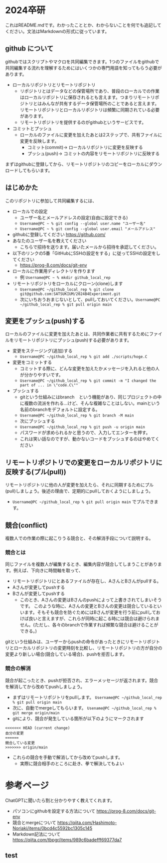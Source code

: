 # 2024卒研

これはREADME.mdです。わかったこととか、わからないことを何でも追記してください。文法はMarkdownの形式に従っています。

## github について

githubではスクリプトやマクロを共同編集できます。1つのファイルをgithubで共同編集する流れを理解するためにはいくつかの専門用語を知ってもらう必要があります。
- ローカルリポジトリとリモートリポジトリ
    - リポジトリとはデータなどの保管場所であり、普段のローカルでの作業はローカルリポジトリに保存されるとも言えます。つまりリモートリポジトリとはみんなが共有するデータ保管場所のことであると言えます。リモートリポジトリとローカルリポジトリは頻繁に同期されている必要があります。
    - リモートリポジトリを提供するのがgithubというサービスです。
- コミットとプッシュ
    - ローカルのファイルに変更を加えたあとは2ステップで、共有ファイルに変更を反映します。
        - コミット(commit)-> ローカルリポジトリに変更を反映する
        - プッシュ(push)-> コミットの内容をリモートリポジトリに反映する

まずはgithubに登録してから、リモートリポジトリのコピーをローカルにダウンロードしてもらいます。

## はじめかた

このリポジトリに参加して共同編集するには、
- ローカルでの設定
    - ユーザー名とメールアドレスの設定(自由に設定できる)
    - `Username@PC ~ % git config --global user.name "ユーザー名"`
    - `Username@PC ~ % git config --global user.email "メールアドレス"`
- githubに登録してください https://github.com/
- あなたのユーザー名を教えてください
    - こちらで招待を送ります。届いたメールから招待を承認してください。
- 以下のリンクの5番「GitHubにSSHの設定をする」に従ってSSHの設定をしてください
    - https://prog-8.com/docs/git-env
- ローカルに作業用ディレクトリを作ります
    - 例 `Username@PC ~ % mkdir github_local_rep`
- リモートリポジトリをローカルにクローン(clone)します
    - `Username@PC ~/github_local_rep % git clone git@github.com:SATSUKIUM/2024B4Experiment.git`
    - 次にいちおうおまじないとして、pullしておいてください。`Username@PC ~/github_local_rep % git pull origin main`

## 変更をプッシュ(push)する

ローカルのファイルに変更を加えたあとは、共同作業者に共有するためにファイルをリモートリポジトリにプッシュ(push)する必要があります。
- 変更をステージング(追加)する
    - `Username@PC ~/github_local_rep % git add ./scripts/hoge.C`
- 変更をコミットする
    - コミットする際に、どんな変更を加えたかメッセージを入れると他の人が分かりやすいです。
    - `Username@PC ~/github_local_rep % git commit -m "I changed the part of ... in \"code.C\""`
- プッシュする
    - gitという仕組みにはbranch　という機能があり、同じプロジェクトの中に複数の流派を作れる...けど、そんな複雑なことはしない。mainという名前のbranchをデフォルトに設定する。
    - `Username@PC ~/github_local_rep % git branch -M main`
    - 次にプッシュする
    - `Username@PC ~/github_local_rep % git push -u origin main`
    - パスワードが求められるかと思うので、入力してエンターを押す。
  - これは笑い話なのですが、動かないコードをプッシュするのはやめてください

## リモートリポジトリでの変更をローカルリポジトリに反映する(プル(pull))

リモートリポジトリに他の人が変更を加えたら、それに同期するためにプル(pull)しましょう。後述の理由で、定期的にpullしておくようにしましょう。
- `Username@PC ~/github_local_rep % git pull origin main` でプルできます。

## 競合(conflict)
複数人での作業の際に起こりうる競合と、その解消手段について説明する。
### 競合とは
同じファイルを複数人が編集するとき、編集内容が競合してしまうことがあります。例えば、下向きに時間軸を取って、
- リモートリポジトリにとあるファイルが存在し、AさんとBさんがpullする。
- Aさんが変更してpushする
- Bさんが変更してpushする
    - このとき、Aさんの変更はBさんのpushによって上書きされてしまいそうです。
このような時に、Aさんの変更とBさんの変更は競合しているといいます。そもそも競合を防ぐためにはBさんが変更を行う前にpullしておけば良いと言えますが、これらが同時に起こる時には競合は避けられません。(ただし、各々のbranchで作業すれば頻繁な競合は避けることができる。)

gitという仕組みは、ユーザーからpushの命令があったときにリモートリポジトリとローカルリポジトリの変更時刻を比較し、リモートリポジトリの方が自分の変更より新しい場合(競合している場合)、pushを拒否します。
### 競合の解消
競合が起こったとき、pushが拒否され、エラーメッセージが返されます。競合を解消してから改めてpushしましょう。
- まずはリモートリポジトリをpullします。 `Username@PC ~/github_local_rep % git pull origin main`
- 次に、自動でmergeしてもらいます。 `Usename@PC ~/github_local_rep % git merge origin/main`
- gitにより、競合が発生している箇所が以下のようにマークされます
```
<<<<<<< HEAD (current change)
自分の変更
======
競合している変更
>>>>>>> origin/main
```
- これらの競合を手動で解消してから改めてpushします。
    - 実際に競合相手のところに赴き、拳で解決してもよい

# 参考ページ
ChatGPTに聞いたら割と分かりやすく教えてくれます。
- パソコンにgithubを設定する方法について https://prog-8.com/docs/git-env
- 競合とmergeについて https://qiita.com/Hashimoto-Noriaki/items/0bcd4c5592bc1305c145
- Markdown記法について https://qiita.com/tbpgr/items/989c6badefff69377da7

## test
